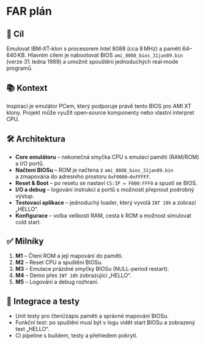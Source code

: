 # FAR plán

## 🎯 Cíl
Emulovat IBM‑XT‑klon s procesorem Intel 8088 (cca 8 MHz) a pamětí 64–640 KB. Hlavním cílem je nabootovat BIOS `ami_8088_bios_31jan89.bin` (verze 31. ledna 1989) a umožnit spouštění jednoduchých real‑mode programů.

## 📚 Kontext
Inspirací je emulátor PCem, který podporuje právě tento BIOS pro AMI XT klony. Projekt může využít open‑source komponenty nebo vlastní interpret CPU.

## 🛠 Architektura
- **Core emulátoru** – nekonečná smyčka CPU s emulací paměti (RAM/ROM) a I/O portů.
- **Načtení BIOSu** – ROM je načtena z `ami_8088_bios_31jan89.bin` a zmapována do adresního prostoru `0xF0000–0xFFFFF`.
- **Reset & Boot** – po resetu se nastaví `CS:IP = F000:FFF0` a spustí se BIOS.
- **I/O a debug** – logování instrukcí a portů s možností přepnout podrobný výstup.
- **Testovací aplikace** – jednoduchý loader, který vyvolá `INT 10h` a zobrazí „HELLO“.
- **Konfigurace** – volba velikosti RAM, cesta k ROM a možnost simulovat cold start.

## ✅ Milníky
1. **M1** – Čtení ROM a její mapování do paměti.
2. **M2** – Reset CPU a spuštění BIOSu.
3. **M3** – Emulace prázdné smyčky BIOSu (NULL-period restart).
4. **M4** – Demo přes `INT 10h` zobrazující „HELLO“.
5. **M5** – Logování a debug rozhraní.

## 🧪 Integrace a testy
- Unit testy pro čtení/zápis paměti a správné mapování BIOSu.
- Funkční test: po spuštění musí být v logu vidět start BIOSu a zobrazený text „HELLO“.
- CI pipeline s buildem, testy a přehledem pokrytí.
